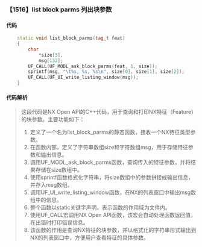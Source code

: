 ### 【1516】list block parms 列出块参数

#### 代码

```cpp
    static void list_block_parms(tag_t feat)  
    {  
        char  
            *size[3],  
            msg[132];  
        UF_CALL(UF_MODL_ask_block_parms(feat, 1, size));  
        sprintf(msg, "\t%s, %s, %s\n", size[0], size[1], size[2]);  
        UF_CALL(UF_UI_write_listing_window(msg));  
    }

```

#### 代码解析

> 这段代码是NX Open API的C++代码，用于查询和打印NX特征（Feature）的块参数。主要功能如下：
>
> 1. 定义了一个名为list_block_parms的静态函数，接收一个NX特征类型参数。
> 2. 在函数内部，定义了字符串数组size和字符数组msg，用于存储特征参数和输出信息。
> 3. 调用UF_MODL_ask_block_parms函数，查询传入的特征参数，并将结果存储在size数组中。
> 4. 使用sprintf函数格式化字符串，将size数组中的参数拼接成输出信息，并存入msg数组。
> 5. 调用UF_UI_write_listing_window函数，在NX的列表窗口中输出msg数组中的信息。
> 6. 整个函数以static关键字声明，表示函数的作用域为文件内。
> 7. 使用UF_CALL宏调用NX Open API函数，该宏会自动处理函数返回值，在出错时打印错误信息。
> 8. 该函数的作用是查询NX特征的块参数，并以格式化的字符串形式输出到NX的列表窗口中，方便用户查看特征的具体参数。
>
